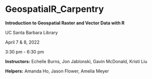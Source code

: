 # GeospatialR_Carpentry

**Introduction to Geospatial Raster and Vector Data with R**

UC Santa Barbara Library

April 7 & 8, 2022

3:30 pm - 6:30 pm

**Instructors:** Echelle Burns, Jon Jablonski, Gavin McDonald, Kristi Liu

**Helpers:** Amanda Ho, Jason Flower, Amelia Meyer